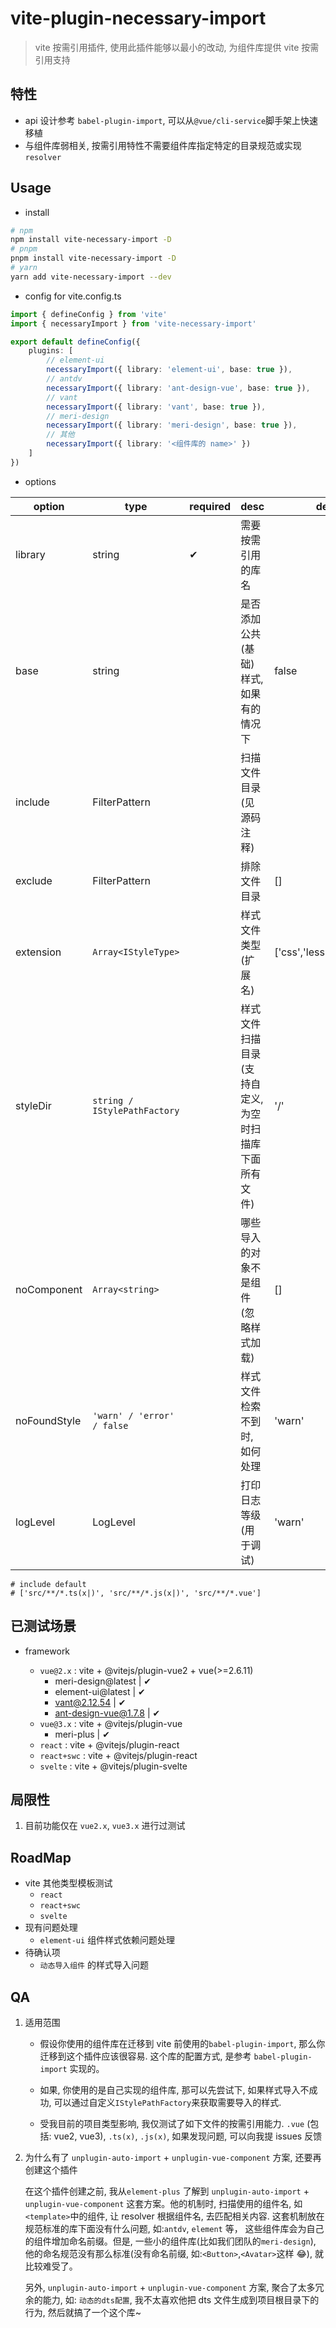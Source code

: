 # vite-plugin-necessary-import

> vite 按需引用插件, 使用此插件能够以最小的改动, 为组件库提供 vite 按需引用支持

## 特性

-   api 设计参考 `babel-plugin-import`, 可以从`@vue/cli-service`脚手架上快速移植
-   与组件库弱相关, 按需引用特性不需要组件库指定特定的目录规范或实现 `resolver`

## Usage

-   install

```bash
# npm
npm install vite-necessary-import -D
# pnpm
pnpm install vite-necessary-import -D
# yarn
yarn add vite-necessary-import --dev
```

-   config for vite.config.ts

```typescript
import { defineConfig } from 'vite'
import { necessaryImport } from 'vite-necessary-import'

export default defineConfig({
    plugins: [
        // element-ui
        necessaryImport({ library: 'element-ui', base: true }),
        // antdv
        necessaryImport({ library: 'ant-design-vue', base: true }),
        // vant
        necessaryImport({ library: 'vant', base: true }),
        // meri-design
        necessaryImport({ library: 'meri-design', base: true }),
        // 其他
        necessaryImport({ library: '<组件库的 name>' })
    ]
})
```

-   options

| option       | type                         | required | desc                                                   | default                      |
| ------------ | ---------------------------- | -------- | ------------------------------------------------------ | ---------------------------- |
| library      | string                       | ✔       | 需要按需引用的库名                                     |                              |
| base         | string                       |          | 是否添加公共(基础)样式,如果有的情况下                  | false                        |
| include      | FilterPattern                |          | 扫描文件目录 (见源码注释)                              |                              |
| exclude      | FilterPattern                |          | 排除文件目录                                           | []                           |
| extension    | `Array<IStyleType>`          |          | 样式文件类型(扩展名)                                   | ['css','less','scss','sass'] |
| styleDir     | `string / IStylePathFactory` |          | 样式文件扫描目录(支持自定义, 为空时扫描库下面所有文件) | '/'                          |
| noComponent  | `Array<string>`              |          | 哪些导入的对象不是组件(忽略样式加载)                   | []                           |
| noFoundStyle | `'warn' / 'error' / false`   |          | 样式文件检索不到时, 如何处理                           | 'warn'                       |
| logLevel     | LogLevel                     |          | 打印日志等级(用于调试)                                 | 'warn'                       |

```
# include default
# ['src/**/*.ts(x|)', 'src/**/*.js(x|)', 'src/**/*.vue']
```

## 已测试场景

-   framework

    -   `vue@2.x` : vite + @vitejs/plugin-vue2 + vue(>=2.6.11)
        -   meri-design@latest | ✔
        -   element-ui@latest | ✔
        -   vant@2.12.54 | ✔
        -   ant-design-vue@1.7.8 | ✔
    -   `vue@3.x` : vite + @vitejs/plugin-vue
        -   meri-plus | ✔
    -   `react` : vite + @vitejs/plugin-react
    -   `react+swc` : vite + @vitejs/plugin-react
    -   `svelte` : vite + @vitejs/plugin-svelte

## 局限性

1. 目前功能仅在 `vue2.x`, `vue3.x` 进行过测试

## RoadMap

-   vite 其他类型模板测试
    -   `react`
    -   `react+swc`
    -   `svelte`
-   现有问题处理
    -   `element-ui` 组件样式依赖问题处理
-   待确认项
    -   `动态导入组件` 的样式导入问题

## QA

1.  适用范围

    -   假设你使用的组件库在迁移到 vite 前使用的`babel-plugin-import`, 那么你迁移到这个插件应该很容易. 这个库的配置方式, 是参考 `babel-plugin-import` 实现的。

    -   如果, 你使用的是自己实现的组件库, 那可以先尝试下, 如果样式导入不成功, 可以通过自定义`IStylePathFactory`来获取需要导入的样式.

    -   受我目前的项目类型影响, 我仅测试了如下文件的按需引用能力. `.vue` (包括: vue2, vue3), `.ts(x)`, `.js(x)`, 如果发现问题, 可以向我提 issues 反馈

2.  为什么有了 `unplugin-auto-import` + `unplugin-vue-component` 方案, 还要再创建这个插件

    在这个插件创建之前, 我从`element-plus` 了解到 `unplugin-auto-import` + `unplugin-vue-component` 这套方案。他的机制时, 扫描使用的组件名, 如`<template>`中的组件, 让 resolver 根据组件名, 去匹配相关内容. 这套机制放在规范标准的库下面没有什么问题, 如:`antdv`, `element` 等， 这些组件库会为自己的组件增加命名前缀。但是, 一些小的组件库(比如我们团队的`meri-design`), 他的命名规范没有那么标准(没有命名前缀, 如:`<Button>`,`<Avatar>`这样 😂), 就比较难受了。

    另外, `unplugin-auto-import` + `unplugin-vue-component` 方案, 聚合了太多冗余的能力, 如: `动态的dts配置`, 我不太喜欢他把 dts 文件生成到项目根目录下的行为, 然后就搞了一个这个库~
